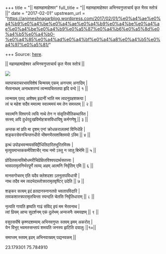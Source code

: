 +++
title = "|| महामहामाहेश्वर"
full_title = "|| महामहामाहेश्वर अभिनवगुप्ताचार्य कृत भैरव स्तोत्रं ||"
date = "2017-02-01"
upstream_url = "https://animeshnagarblog.wordpress.com/2017/02/01/%e0%a4%ae%e0%a4%b9%e0%a4%be%e0%a4%ae%e0%a4%b9%e0%a4%be%e0%a4%ae%e0%a4%be%e0%a4%b9%e0%a5%87%e0%a4%b6%e0%a5%8d%e0%a4%b5%e0%a4%b0-%e0%a4%85%e0%a4%ad%e0%a4%bf%e0%a4%a8%e0%a4%b5%e0%a4%97%e0%a5%81/"

+++
Source: [here](https://animeshnagarblog.wordpress.com/2017/02/01/%e0%a4%ae%e0%a4%b9%e0%a4%be%e0%a4%ae%e0%a4%b9%e0%a4%be%e0%a4%ae%e0%a4%be%e0%a4%b9%e0%a5%87%e0%a4%b6%e0%a5%8d%e0%a4%b5%e0%a4%b0-%e0%a4%85%e0%a4%ad%e0%a4%bf%e0%a4%a8%e0%a4%b5%e0%a4%97%e0%a5%81/).

|| महामहामाहेश्वर अभिनवगुप्ताचार्य कृत भैरव स्तोत्रं ||



[![](https://animeshnagarblog.files.wordpress.com/2017/02/fb_img_14760911620232094.jpg?w=700)](https://animeshnagarblog.files.wordpress.com/2017/02/fb_img_14760911620232094.jpg)

व्याप्तचराचरभावविशेषं चिन्मयम् एकम् अनन्तम् अनादिम् \|  
भैरवनाथम् अनाथशरण्यं त्वन्मयचित्ततया हृदि वन्दे \|\| १ \|\|

त्वन्मयम् एतद् अशेषम् इदानीं भाति मम त्वदनुग्रहशक्त्या \|  
त्वं च महेश सदैव ममात्मा स्वात्ममयं मम तेन समस्तम् \|\| २ \|\|

स्वात्मनि विश्वगये त्वयि नाथे तेन न संसृतिभीतिकथास्ति \|  
सत्स्व् अपि दुर्धरदुःखविमोहत्रासविधायिषु कर्मगणेषु \|\| ३ \|\|

अन्तक मां प्रति मा दृशम् एनां क्रोधकरालतमां विनिधेहि \|  
शङ्करसेवनचिन्तनधीरो भीषणभैरवशक्तिमयो ऽस्मि \|\| ४ \|\|

इत्थं उपोढभवन्मयसंविद्दीधितिदारितभूरितमिस्रः \|  
मृत्युयमान्तककर्मपिशाचैर् नाथ नमो ऽस्तु न जातु बिभेमि \|\| ५ \|\|

प्रोदितसत्यविबोधमरीचिप्रेक्षितविश्वपदार्थसतत्त्वः \|  
भावपरामृतनिर्भरपूर्णे त्वय्य् अहम् आत्मनि निर्वृतिम् एमि \|\| ६ \|\|

मानसगोचरम् एति यदैव क्लेशदशा ऽतनुतापविधात्री \|  
नाथ तदैव मम त्वदभेदस्तोत्रपरामृतवृष्टिर् उदेति \|\| ७ \|\|

शङ्कर सत्यम् इदं व्रतदानस्नानतपो भवतापविदारि \|  
तावकशास्त्रपरामृतचिन्ता स्यन्दति चेतसि निर्वृतिधाराम् \|\| ८ \|\|

नृत्यति गायति हृष्यति गाढं संविद् इयं मम भैरवनाथ \|  
त्वां प्रियम् आप्य सुदर्शनम् एकं दुर्लभम् अन्यजनैः समयज्ञम् \|\| ९ \|\|

वसुरसपौषे कृष्णदशम्याम् अभिनवगुप्तः स्तवम् इमम् अकरोत् \|  
येन विभुर् भवमरुसन्तापं शमयति जनस्य झटिति दयालुः \|\|१०\|\|

समाप्तम् स्तवम् इदम् अभिनवाख्यम् पद्यनवकम् \|\|

23.179301 75.784910

